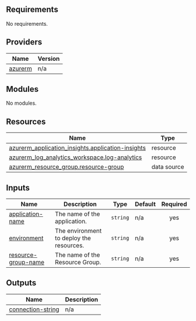 <!-- BEGIN_TF_DOCS -->
## Requirements

No requirements.

## Providers

| Name | Version |
|------|---------|
| <a name="provider_azurerm"></a> [azurerm](#provider\_azurerm) | n/a |

## Modules

No modules.

## Resources

| Name | Type |
|------|------|
| [azurerm_application_insights.application-insights](https://registry.terraform.io/providers/hashicorp/azurerm/latest/docs/resources/application_insights) | resource |
| [azurerm_log_analytics_workspace.log-analytics](https://registry.terraform.io/providers/hashicorp/azurerm/latest/docs/resources/log_analytics_workspace) | resource |
| [azurerm_resource_group.resource-group](https://registry.terraform.io/providers/hashicorp/azurerm/latest/docs/data-sources/resource_group) | data source |

## Inputs

| Name | Description | Type | Default | Required |
|------|-------------|------|---------|:--------:|
| <a name="input_application-name"></a> [application-name](#input\_application-name) | The name of the application. | `string` | n/a | yes |
| <a name="input_environment"></a> [environment](#input\_environment) | The environment to deploy the resources. | `string` | n/a | yes |
| <a name="input_resource-group-name"></a> [resource-group-name](#input\_resource-group-name) | The name of the Resource Group. | `string` | n/a | yes |

## Outputs

| Name | Description |
|------|-------------|
| <a name="output_connection-string"></a> [connection-string](#output\_connection-string) | n/a |
<!-- END_TF_DOCS -->